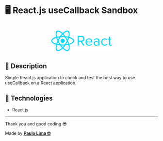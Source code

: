 # 🖥️ React.js useCallback Sandbox

<h1 align="center">
  <img src=".github/logo.png" width="200px" />
</h1>

## 🔎️ Description
Simple React.js application to check and test the best way to use useCallback on a React application.

## 🚀️ Technologies

- React.js

---

Thank you and good coding 😎️

Made by **<a href="https://paulophlp.github.io/portfolio/" target="__blank">Paulo Lima 🤓️</a>**
